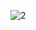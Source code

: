![2](https://user-images.githubusercontent.com/86261762/207048889-5b397612-e7af-4c2f-878e-43c94e707c8e.png)

